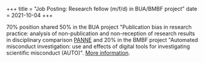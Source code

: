 +++
title = "Job Posting: Research fellow (m/f/d) in BUA/BMBF project"
date = 2021-10-04
+++

70% position shared 50% in the BUA project "Publication bias in research practice: analysis of non-publication and non-reception of research results in disciplinary comparison [PANNE](https://www.berlin-university-alliance.de/commitments/research-quality/project-list-20/panne/index.html) and 20% in the BMBF project "Automated misconduct investigation: use and effects of digital tools for investigating scientific misconduct (AUTO)". [More information](https://www.personalabteilung.hu-berlin.de/de/stellenausschreibungen/wissenschaftliche-r-mitarbeiter-in-m-w-d-mit-70-v-h-der-reglm-arbeitszeit-befristet-bis-31-08-2023-e-13-tv-l-hu-befristung-zum-abschluss-der-promotion).
